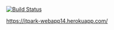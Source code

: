 [![Build Status](https://travis-ci.org/Artyom16RUS/WebApp.svg?branch=master)](https://travis-ci.org/Artyom16RUS/WebApp)

https://itpark-webapp14.herokuapp.com/